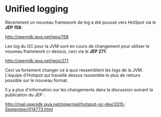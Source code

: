 # Unified logging

Récemment un nouveau framework de log à été poussé vers HotSpot via le **JEP 158**:

http://openjdk.java.net/jeps/158

Les log du GC pour la JVM sont en cours de changement pour utiliser le nouveau framework ci-dessus, ceci via le **JEP 271**:

http://openjdk.java.net/jeps/271

Ceci va fortement changer ce à quoi ressemblent les logs de la JVM. L'équipe d'Hotspot qui travaille dessus rassemble le plus de retours possible sur le nouveau format. 

Il y a plus d'information sur les changements dans la discussion suivant la publication du JEP :

http://mail.openjdk.java.net/pipermail/hotspot-gc-dev/2015-September/014773.html

